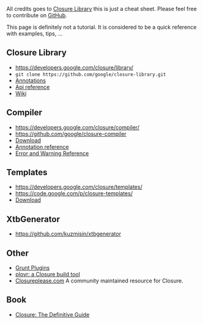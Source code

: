 All credits goes to [Closure Library](https://developers.google.com/closure/library/)
this is just a cheat sheet. Please feel free to contribute on [GitHub](https://github.com/kuzmisin/closurecheatsheet).

This page is definitely not a tutorial. It is considered to be a quick reference with examples, tips, ...

## Closure Library
+ https://developers.google.com/closure/library/
+ ```git clone https://github.com/google/closure-library.git```
+ [Annotations](https://developers.google.com/closure/compiler/docs/js-for-compiler)
+ [Api reference](http://docs.closure-library.googlecode.com/git/index.html)
+ [Wiki](https://code.google.com/p/closure-library/w/list)

## Compiler

+ https://developers.google.com/closure/compiler/
+ https://github.com/google/closure-compiler
+ [Download](http://dl.google.com/closure-compiler/compiler-latest.zip)
+ [Annotation reference](https://developers.google.com/closure/compiler/docs/js-for-compiler)
+ [Error and Warning Reference](https://developers.google.com/closure/compiler/docs/error-ref)
    
## Templates
+ https://developers.google.com/closure/templates/
+ https://code.google.com/p/closure-templates/
+ [Download](https://closure-templates.googlecode.com/files/closure-templates-for-javascript-latest.zip)

## XtbGenerator
+ https://github.com/kuzmisin/xtbgenerator

## Other
+ [Grunt Plugins](http://gruntjs.com/plugins/closure)
+ [plovr: a Closure build tool](http://plovr.com/)
+ [Closureplease.com](http://closureplease.com) A community maintained resource for Closure.

## Book
+ <a href="http://www.amazon.com/gp/product/1449381871/ref=as_li_tf_tl?ie=UTF8&camp=1789&creative=9325&creativeASIN=1449381871&linkCode=as2&tag=kuzmisinsk-20">Closure: The Definitive Guide</a><img src="http://www.assoc-amazon.com/e/ir?t=kuzmisinsk-20&l=as2&o=1&a=1449381871" width="1" height="1" border="0" alt="" style="border:none !important; margin:0px !important;" />


